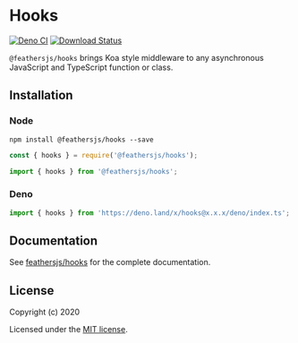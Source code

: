 # Hooks

[![Deno CI](https://github.com/feathersjs/hooks/actions/workflows/deno.yml/badge.svg)](https://github.com/feathersjs/hooks/actions/workflows/deno.yml)
[![Download Status](https://img.shields.io/npm/dm/@feathersjs/hooks.svg?style=flat-square)](https://www.npmjs.com/package/@feathersjs/hooks)

`@feathersjs/hooks` brings Koa style middleware to any asynchronous JavaScript and TypeScript function or class.

## Installation

### Node

```
npm install @feathersjs/hooks --save
```

```js
const { hooks } = require('@feathersjs/hooks');

import { hooks } from '@feathersjs/hooks';
```

### Deno

```js
import { hooks } from 'https://deno.land/x/hooks@x.x.x/deno/index.ts';
```

## Documentation

See [feathersjs/hooks](https://github.com/feathersjs/hooks/) for the complete documentation.

## License

Copyright (c) 2020

Licensed under the [MIT license](LICENSE).
